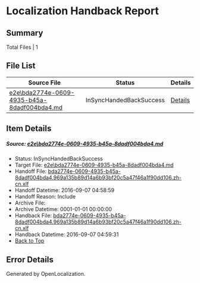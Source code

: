 # <a name='report-top'></a> Localization Handback Report

## Summary
 Total Files | 1

## File List
 Source File | Status | Details 
 ----------- | ------ | ------- 
 [e2e\bda2774e-0609-4935-b45a-8dadf004bda4.md](https://github.com/OpenLocalizationTestOrg/ol-test0/blob/a9950435643a41d1e01336206c6888ec63b2d4cd/e2e/bda2774e-0609-4935-b45a-8dadf004bda4.md) | InSyncHandedBackSuccess | [Details](#e164109fb8ee6dbd7844b52c5fa981bc686144cb7)

## Item Details
##### <a name='e164109fb8ee6dbd7844b52c5fa981bc686144cb7'></a> Source: [e2e\bda2774e-0609-4935-b45a-8dadf004bda4.md](https://github.com/OpenLocalizationTestOrg/ol-test0/blob/a9950435643a41d1e01336206c6888ec63b2d4cd/e2e/bda2774e-0609-4935-b45a-8dadf004bda4.md)
* Status: InSyncHandedBackSuccess
* Target File: [e2e\bda2774e-0609-4935-b45a-8dadf004bda4.md](https://github.com/OpenLocalizationTestOrg/ol-test0-zhcn/blob/75b78d437bc1c856ebeda701c7e252f81ab14868/e2e/bda2774e-0609-4935-b45a-8dadf004bda4.md)
* Handoff File: [bda2774e-0609-4935-b45a-8dadf004bda4.969a135b89d14a6b93bf20c5a47f46a1f90dd106.zh-cn.xlf](https://github.com/OpenLocalizationTestOrg/ol-test0-handoff/blob/34739d4157d19bac40c4cf8ec436caaf695ea4d4/ol-handoff/OpenLocalizationTestOrg/ol-test0-zhcn/ci/ht/bda2774e-0609-4935-b45a-8dadf004bda4.969a135b89d14a6b93bf20c5a47f46a1f90dd106.zh-cn.xlf)
* Handoff Datetime: 2016-09-07 04:58:59
* Handoff Reason: Include
* Archive File: 
* Archive Datetime: 0001-01-01 00:00:00
* Handback File: [bda2774e-0609-4935-b45a-8dadf004bda4.969a135b89d14a6b93bf20c5a47f46a1f90dd106.zh-cn.xlf](https://github.com/OpenLocalizationTestOrg/ol-test0-handback/blob/3415d0f734d85e623e8b13ef59a332b52514e26c/ol-handback/OpenLocalizationTestOrg/ol-test0-zhcn/ci/ht/bda2774e-0609-4935-b45a-8dadf004bda4.969a135b89d14a6b93bf20c5a47f46a1f90dd106.zh-cn.xlf)
* Handback Datetime: 2016-09-07 04:59:31
* [Back to Top](#report-top)


## Error Details

Generated by OpenLocalization.
